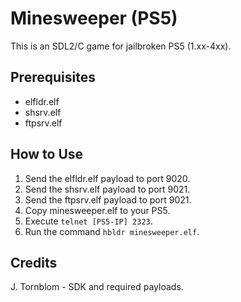 # Minesweeper (PS5)

This is an SDL2/C game for jailbroken PS5 (1.xx-4xx).

## Prerequisites
- elfldr.elf
- shsrv.elf
- ftpsrv.elf

## How to Use
1. Send the elfldr.elf payload to port 9020.
2. Send the shsrv.elf payload to port 9021.
3. Send the ftpsrv.elf payload to port 9021.
4. Copy minesweeper.elf to your PS5.
5. Execute `telnet [PS5-IP] 2323`.
6. Run the command `hbldr minesweeper.elf`.

## Credits
J. Tornblom - SDK and required payloads.
